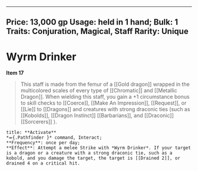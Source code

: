 
---
Price: 13,000 gp
Usage: held in 1 hand;
Bulk: 1
Traits: Conjuration, Magical, Staff
Rarity: Unique
---

# Wyrm Drinker

**Item 17**

> This staff is made from the femur of a [[Gold dragon]] wrapped in the multicolored scales of every type of [[Chromatic]] and [[Metallic Dragon]]. When wielding this staff, you gain a +1 circumstance bonus to skill checks to [[Coerce]], [[Make An Impression]], [[Request]], or [[Lie]] to [[Dragons]] and creatures with strong draconic ties (such as [[Kobolds]], [[Dragon Instinct]] [[Barbarians]], and [[Draconic]] [[Sorcerers]] ).

```ad-embed-ability
title: **Activate**
*⬺{.Pathfinder }* command, Interact; 
**Frequency**: once per day;
**Effect**: Attempt a melee Strike with *Wyrm Drinker*. If your target is a dragon or a creature with a strong draconic tie, such as a kobold, and you damage the target, the target is [[Drained 2]], or drained 4 on a critical hit.

```
